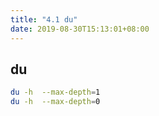 ```yaml
---
title: "4.1 du"
date: 2019-08-30T15:13:01+08:00
---
```


## du

```bash
du -h  --max-depth=1
du -h  --max-depth=0


```
